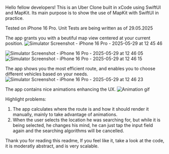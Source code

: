 Hello fellow developers!
This is an Uber Clone built in xCode using SwiftUI and MapKit.
Its main purpose is to show the use of MapKit with SwiftUI in practice.

Tested on iPhone 16 Pro.
Unit Tests are being written as of 29.05.2025

The app grants you with a beutiful map view centered at your current position.
![Simulator Screenshot - iPhone 16 Pro - 2025-05-29 at 12 45 46](https://github.com/user-attachments/assets/9b5bb0eb-fc8c-4818-8048-768cb7ef74dc)

![Simulator Screenshot - iPhone 16 Pro - 2025-05-29 at 12 46 05](https://github.com/user-attachments/assets/06279e21-dbcb-4e03-8241-37be0aefda27)
![Simulator Screenshot - iPhone 16 Pro - 2025-05-29 at 12 46 15](https://github.com/user-attachments/assets/4c75da2f-5d04-47d6-8904-8b4e1960b3c5)

The app shows you the most efficient route, and enables you to choose different vehicles based on your needs.
![Simulator Screenshot - iPhone 16 Pro - 2025-05-29 at 12 46 23](https://github.com/user-attachments/assets/0cc0b82f-69d1-4145-8925-9afd217a910b)

The app contains nice animations enhancing the UX.
![Animation gif](https://github.com/user-attachments/assets/e5235f60-7c7b-460d-8987-d790fc5cb45d)

Highlight problems:
1. The app calculates where the route is and how it should render it manually, mainly to take advantage of animations.
2. When the user selects the location he was searching for, but while it is being selected, he changes his mind, he can just
   tap the input field again and the searching algorithms will be cancelled.

Thank you for reading this readme, If you feel like it, take a look at the code, it is moderatly abstract, and is very scalable.
